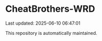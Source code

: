 # CheatBrothers-WRD

Last updated: 2025-06-10 06:47:01

This repository is automatically maintained.
